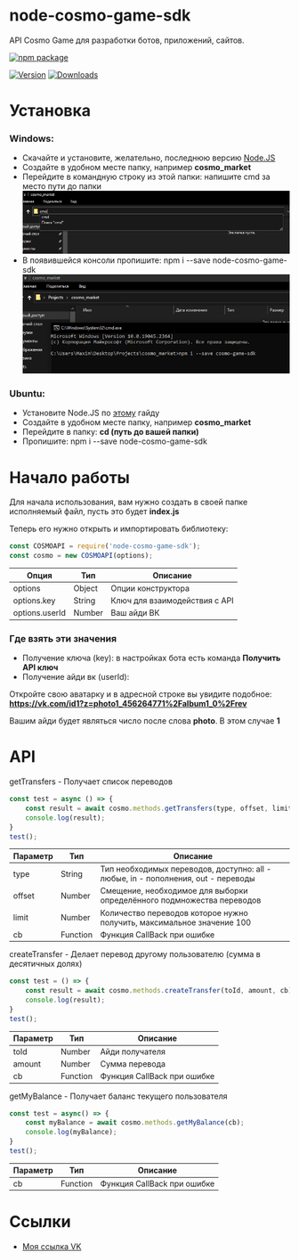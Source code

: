 # node-cosmo-game-sdk
API Cosmo Game для разработки ботов, приложений, сайтов.

[![npm package](https://nodei.co/npm/node-cosmo-game-sdk.png?downloads=true&downloadRank=true&stars=true)](https://nodei.co/npm/node-cosmo-game-sdk/)
<p>
<a href="https://www.npmjs.com/package/node-cosmo-game-sdk"><img src="https://img.shields.io/npm/v/node-cosmo-game-sdk.svg" alt="Version"></a>
<a href="https://www.npmjs.com/package/node-cosmo-game-sdk"><img src="https://img.shields.io/npm/dt/node-cosmo-game-sdk.svg" alt="Downloads"></a>
</p>

# Установка
### Windows:
* Скачайте и установите, желательно, последнюю версию [Node.JS](https://nodejs.org/en/download/)
* Создайте в удобном месте папку, например **cosmo_market**
* Перейдите в командную строку из этой папки: напишите cmd за место пути до папки
![Рис.1](./assets/ris_1.png)
* В появившейся консоли пропишите: npm i --save node-cosmo-game-sdk
![Рис.2](./assets/ris_2.png)

### Ubuntu:
* Установите Node.JS по [этому](https://www.digitalocean.com/community/tutorials/node-js-ubuntu-16-04-ru) гайду
* Создайте в удобном месте папку, например **cosmo_market**
* Перейдите в папку: **cd (путь до вашей папки)**
* Пропишите: npm i --save node-cosmo-game-sdk

# Начало работы
Для начала использования, вам нужно создать в своей папке исполняемый файл, пусть это будет **index.js**

Теперь его нужно открыть и импортировать библиотеку:
```js
const COSMOAPI = require('node-cosmo-game-sdk');
const cosmo = new COSMOAPI(options);
```

|Опция|Тип|Описание|
|-|-|-|
|options|Object|Опции конструктора|
|options.key|String|Ключ для взаимодействия с API|
|options.userId|Number|Ваш айди ВК|

### Где взять эти значения
* Получение ключа (key): в настройках бота есть команда **Получить API ключ**
* Получение айди вк (userId):

Откройте свою аватарку и в адресной строке вы увидите подобное: **https://vk.com/id1?z=photo1_456264771%2Falbum1_0%2Frev**

Вашим айди будет являться число после слова **photo**. В этом случае **1**

# API

getTransfers - Получает список переводов

```js
const test = async () => {
    const result = await cosmo.methods.getTransfers(type, offset, limit, cb);
    console.log(result);
}
test();
```

|Параметр|Тип|Описание|
|-|-|-|
|type|String|Тип необходимых переводов, доступно: all - любые, in - пополнения, out - переводы|
|offset|Number|Смещение, необходимое для выборки определённого подмножества переводов|
|limit|Number|Количество переводов которое нужно получить, максимальное значение 100|
|cb|Function|Функция CallBack при ошибке|

createTransfer - Делает перевод другому пользователю (сумма в десятичных долях)

```js
const test = () => {
    const result = await cosmo.methods.createTransfer(toId, amount, cb); // 1 коин = 1_000 ед.
    console.log(result);
}
test();
```

|Параметр|Тип|Описание|
|-|-|-|
|toId|Number|Айди получателя|
|amount|Number|Сумма перевода|
|cb|Function|Функция CallBack при ошибке|

getMyBalance - Получает баланс текущего пользователя

```js
const test = async() => {
    const myBalance = await cosmo.methods.getMyBalance(cb);
    console.log(myBalance);
}
test();
```

|Параметр|Тип|Описание|
|-|-|-|
|cb|Function|Функция CallBack при ошибке|

# Ссылки
* [Моя ссылка VK](https://vk.com/black_raison_d.etre)